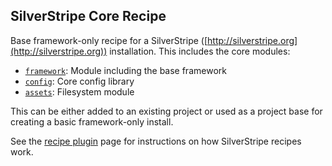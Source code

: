 ## SilverStripe Core Recipe

Base framework-only recipe for a SilverStripe ([http://silverstripe.org](http://silverstripe.org)) installation.
This includes the core modules:

 * [`framework`](http://github.com/silverstripe/silverstripe-framework): Module including the base framework
 * [`config`](https://github.com/silverstripe/silverstripe-config): Core config library
 * [`assets`](http://github.com/silverstripe/silverstripe-assets): Filesystem module

This can be either added to an existing project or used as a project base for creating a
basic framework-only install.

See the [recipe plugin](https://github.com/silverstripe/recipe-plugin) page for instructions on how
SilverStripe recipes work.
